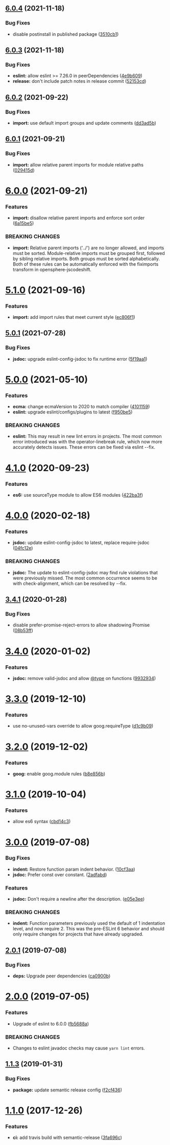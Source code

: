 ## [6.0.4](https://github.com/ngageoint/eslint-config-opensphere/compare/v6.0.3...v6.0.4) (2021-11-18)


### Bug Fixes

* disable postinstall in published package ([3510cb1](https://github.com/ngageoint/eslint-config-opensphere/commit/3510cb17be55dd8e817f49c9dbed5e41e62193f7))

## [6.0.3](https://github.com/ngageoint/eslint-config-opensphere/compare/v6.0.2...v6.0.3) (2021-11-18)


### Bug Fixes

* **eslint:** allow eslint >= 7.26.0 in peerDependencies ([4e9b609](https://github.com/ngageoint/eslint-config-opensphere/commit/4e9b6098a499272844a75152a8f684789b8e3084))
* **release:** don't include patch notes in release commit ([52153cd](https://github.com/ngageoint/eslint-config-opensphere/commit/52153cd0ac6379c3d2962ec19e53dcad3ee8b0b3))

## [6.0.2](https://github.com/ngageoint/eslint-config-opensphere/compare/v6.0.1...v6.0.2) (2021-09-22)


### Bug Fixes

* **import:** use default import groups and update comments ([dd3ad5b](https://github.com/ngageoint/eslint-config-opensphere/commit/dd3ad5b9c28bb60257d5b377c9be0de2856c3477))

## [6.0.1](https://github.com/ngageoint/eslint-config-opensphere/compare/v6.0.0...v6.0.1) (2021-09-21)


### Bug Fixes

* **import:** allow relative parent imports for module relative paths ([029415d](https://github.com/ngageoint/eslint-config-opensphere/commit/029415d2bb788411c17f3c0ccc1568b3e43adab3))

# [6.0.0](https://github.com/ngageoint/eslint-config-opensphere/compare/v5.1.0...v6.0.0) (2021-09-21)


### Features

* **import:** disallow relative parent imports and enforce sort order ([6a15be5](https://github.com/ngageoint/eslint-config-opensphere/commit/6a15be5847a1ab7f2ef0f33e09f0a3086785b4a1))


### BREAKING CHANGES

* **import:** Relative parent imports ('../') are no longer allowed, and
imports must be sorted. Module-relative imports must be grouped first, followed
by sibling relative imports. Both groups must be sorted alphabetically. Both of
these rules can be automatically enforced with the fiximports transform in
opensphere-jscodeshift.

# [5.1.0](https://github.com/ngageoint/eslint-config-opensphere/compare/v5.0.1...v5.1.0) (2021-09-16)


### Features

* **import:** add import rules that meet current style ([ec806f1](https://github.com/ngageoint/eslint-config-opensphere/commit/ec806f11f37e04370722d23e31f488e499612ce9))

## [5.0.1](https://github.com/ngageoint/eslint-config-opensphere/compare/v5.0.0...v5.0.1) (2021-07-28)


### Bug Fixes

* **jsdoc:** upgrade eslint-config-jsdoc to fix runtime error ([5f19aa1](https://github.com/ngageoint/eslint-config-opensphere/commit/5f19aa1fb71e706e10e0b7e1091746fbd7572d14))

# [5.0.0](https://github.com/ngageoint/eslint-config-opensphere/compare/v4.1.0...v5.0.0) (2021-05-10)


### Features

* **ecma:** change ecmaVersion to 2020 to match compiler ([4101159](https://github.com/ngageoint/eslint-config-opensphere/commit/41011598befd880e07cdd68dc388d889b06c2470))
* **eslint:** upgrade eslint/configs/plugins to latest ([f950be5](https://github.com/ngageoint/eslint-config-opensphere/commit/f950be5ff86ce6e7bdb2e5d6e20ad121e3ae7d5f))


### BREAKING CHANGES

* **eslint:** This may result in new lint errors in projects. The most common
error introduced was with the operator-linebreak rule, which now more accurately
detects issues. These errors can be fixed via eslint --fix.

# [4.1.0](https://github.com/ngageoint/eslint-config-opensphere/compare/v4.0.0...v4.1.0) (2020-09-23)


### Features

* **es6:** use sourceType module to allow ES6 modules ([422ba3f](https://github.com/ngageoint/eslint-config-opensphere/commit/422ba3f5a526121808bbe9e1a44d55b0721af508))

# [4.0.0](https://github.com/ngageoint/eslint-config-opensphere/compare/v3.4.1...v4.0.0) (2020-02-18)


### Features

* **jsdoc:** update eslint-config-jsdoc to latest, replace require-jsdoc ([04fc12e](https://github.com/ngageoint/eslint-config-opensphere/commit/04fc12e0bc061199d42c5d2a5573fd25401df9d3))


### BREAKING CHANGES

* **jsdoc:** The update to eslint-config-jsdoc may find rule violations
that were previously missed. The most common occurrence seems to be with
check-alignment, which can be resolved by --fix.

## [3.4.1](https://github.com/ngageoint/eslint-config-opensphere/compare/v3.4.0...v3.4.1) (2020-01-28)


### Bug Fixes

* disable prefer-promise-reject-errors to allow shadowing Promise ([08b53ff](https://github.com/ngageoint/eslint-config-opensphere/commit/08b53ff289d3efe09fae7e90c051235b9ff05539))

# [3.4.0](https://github.com/ngageoint/eslint-config-opensphere/compare/v3.3.0...v3.4.0) (2020-01-02)


### Features

* **jsdoc:** remove valid-jsdoc and allow [@type](https://github.com/type) on functions ([9932934](https://github.com/ngageoint/eslint-config-opensphere/commit/9932934ee85ceb4fe42f6eaa596d4cb436384789))

# [3.3.0](https://github.com/ngageoint/eslint-config-opensphere/compare/v3.2.0...v3.3.0) (2019-12-10)


### Features

* use no-unused-vars override to allow goog.requireType ([d1c9b09](https://github.com/ngageoint/eslint-config-opensphere/commit/d1c9b09af7f3d46d2be21508e4f45cf16007acd8))

# [3.2.0](https://github.com/ngageoint/eslint-config-opensphere/compare/v3.1.0...v3.2.0) (2019-12-02)


### Features

* **goog:** enable goog.module rules ([b8e856b](https://github.com/ngageoint/eslint-config-opensphere/commit/b8e856bfbd3b9df0f3d19fb19f9d9ffead9e465d))

# [3.1.0](https://github.com/ngageoint/eslint-config-opensphere/compare/v3.0.0...v3.1.0) (2019-10-04)


### Features

* allow es6 syntax ([cbd14c3](https://github.com/ngageoint/eslint-config-opensphere/commit/cbd14c3))

# [3.0.0](https://github.com/ngageoint/eslint-config-opensphere/compare/v2.0.1...v3.0.0) (2019-07-08)


### Bug Fixes

* **indent:** Restore function param indent behavior. ([10cf3aa](https://github.com/ngageoint/eslint-config-opensphere/commit/10cf3aa))
* **jsdoc:** Prefer const over constant. ([2adfabd](https://github.com/ngageoint/eslint-config-opensphere/commit/2adfabd))


### Features

* **jsdoc:** Don't require a newline after the description. ([e05e3ee](https://github.com/ngageoint/eslint-config-opensphere/commit/e05e3ee))


### BREAKING CHANGES

* **indent:** Function parameters previously used the default of 1 indentation level, and now require 2. This was the pre-ESLint 6 behavior and should only require changes for projects that have already upgraded.

## [2.0.1](https://github.com/ngageoint/eslint-config-opensphere/compare/v2.0.0...v2.0.1) (2019-07-08)


### Bug Fixes

* **deps:** Upgrade peer dependencies ([ca0900b](https://github.com/ngageoint/eslint-config-opensphere/commit/ca0900b))

# [2.0.0](https://github.com/ngageoint/eslint-config-opensphere/compare/v1.1.3...v2.0.0) (2019-07-05)


### Features

* Upgrade of eslint to 6.0.0 ([fb5688a](https://github.com/ngageoint/eslint-config-opensphere/commit/fb5688a))


### BREAKING CHANGES

* Changes to eslint javadoc checks may cause `yarn lint` errors.

## [1.1.3](https://github.com/ngageoint/eslint-config-opensphere/compare/v1.1.2...v1.1.3) (2019-01-31)


### Bug Fixes

* **package:** update semantic release config ([f2cf436](https://github.com/ngageoint/eslint-config-opensphere/commit/f2cf436))

<a name="1.1.0"></a>
# [1.1.0](https://github.com/ngageoint/eslint-config-opensphere/compare/v1.0.1...v1.1.0) (2017-12-26)


### Features

* **ci:** add travis build with semantic-release ([3fa696c](https://github.com/ngageoint/eslint-config-opensphere/commit/3fa696c))
